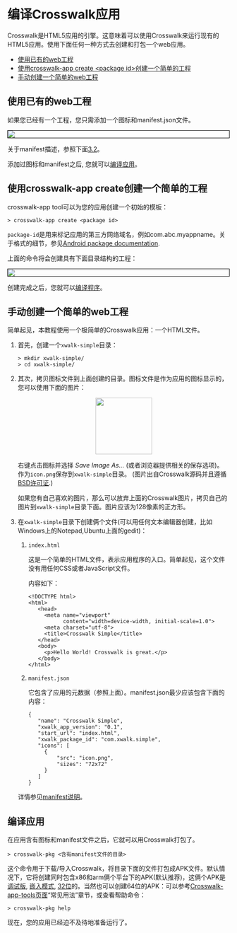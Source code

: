 # 编译Crosswalk应用

Crosswalk是HTML5应用的引擎。这意味着可以使用Crosswalk来运行现有的HTML5应用。使用下面任何一种方式去创建和打包一个web应用。

* [使用已有的web工程](#existing)
* [使用crosswalk-app create &lt;package id&gt;创建一个简单的工程](#create)
* [手动创建一个简单的web工程](#manual)

## <a class="doc-anchor" id="existing"></a>使用已有的web工程
如果您已经有一个工程，您只需添加一个图标和manifest.json文件。

<img src="/assets/existing-project.png" style="border:solid black 1px; display: block; margin: 0 auto"/>

关于manifest描述，参照下面[3.2](#manifest)。

添加过图标和manifest之后, 您就可以[编译应用](#build-application)。

## <a class="doc-anchor" id="create"></a>使用crosswalk-app create创建一个简单的工程
crosswalk-app tool可以为您的应用创建一个初始的模板：
```
> crosswalk-app create <package id>
```
`package-id`是用来标记应用的第三方网络域名，例如com.abc.myappname。关于格式的细节，参见[Android package documentation](http://developer.android.com/guide/topics/manifest/manifest-element.html#package).

上面的命令将会创建具有下面目录结构的工程：

<img src="/assets/create-project.png" style="border:solid black 1px; display: block; margin: 0 auto"/>

创建完成之后，您就可以[编译程序](#build-application)。

## <a class="doc-anchor" id="manual"></a>手动创建一个简单的web工程
简单起见，本教程使用一个极简单的Crosswalk应用：一个HTML文件。

1.  首先，创建一个`xwalk-simple`目录：

        > mkdir xwalk-simple/
        > cd xwalk-simple/

2.  其次，拷贝图标文件到上面创建的目录。图标文件是作为应用的图标显示的，您可以使用下面的图片：

    <img src="/assets/cw-app-icon.png" style="width: 128px; margin:0 auto;display:block;" />

    右键点击图标并选择 <em>Save Image As...</em> (或者浏览器提供相关的保存选项)。 作为`icon.png`保存到`xwalk-simple`目录。 (图片出自Crosswalk源码并且遵循[BSD许可证](https://github.com/crosswalk-project/crosswalk/blob/master/LICENSE).)

    如果您有自己喜欢的图片，那么可以放弃上面的Crosswalk图片，拷贝自己的图片到`xwalk-simple`目录下面。图片应该为128像素的正方形。

3.  在`xwalk-simple`目录下创建俩个文件(可以用任何文本编辑器创建，比如Windows上的Notepad,Ubuntu上面的gedit)：

    1. `index.html`

       这是一个简单的HTML文件，表示应用程序的入口。简单起见，这个文件没有用任何CSS或者JavaScript文件。

       内容如下：

           <!DOCTYPE html>
           <html>
			  <head>
			    <meta name="viewport"
					  content="width=device-width, initial-scale=1.0">
			    <meta charset="utf-8">
			    <title>Crosswalk Simple</title>
			  </head>
			  <body>
			    <p>Hello World! Crosswalk is great.</p>
			  </body>
		   </html>

    2. <a class="doc-anchor" id="manifest"></a>`manifest.json`

       它包含了应用的元数据（参照上面）。manifest.json最少应该包含下面的内容：
	   
		   {
			  "name": "Crosswalk Simple",
			  "xwalk_app_version": "0.1",
			  "start_url": "index.html",
			  "xwalk_package_id": "com.xwalk.simple",
			  "icons": [
			    {
					"src": "icon.png",
					"sizes": "72x72"
				}
			  ]
		   }

    详情参见[manifest说明](/documentation/manifest.html)。

## <a class="doc-anchor" id="build-application"></a>编译应用
在应用含有图标和manifest文件之后，它就可以用Crosswalk打包了。 

    > crosswalk-pkg <含有manifest文件的目录>

这个命令用于下载/导入Crosswalk，将目录下面的文件打包成APK文件。默认情况下，它将创建同时包含x86和arm俩个平台下的APK(默认推荐)，这俩个APK是[调试版](android_remote_debugging.html), [嵌入模式](/documentation/shared_mode.html), [32位](android_64bit.html)的。当然也可以创建64位的APK：可以参考[Crosswalk-app-tools页面](/documentation/crosswalk-app-tools.html)“常见用法”章节，或查看帮助命令：

    > crosswalk-pkg help

现在，您的应用已经迫不及待地准备运行了。
